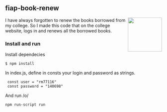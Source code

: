 
## fiap-book-renew
  <img src="https://user-images.githubusercontent.com/10379601/29446482-04f7036a-841f-11e7-9872-91d1fc2ea683.png" height="109" align="right">
I have always forgotten to renew the books borrowed from my college.
So I made this code that on the college website, logs in and renews all the borrowed books.

### Install and run 
Install dependecies
```
$ npm install
```
In index.js, define in consts your login and password as strings.
```
 const user = "rm77116"
 const password = "140698"
```
And run /o/
```
npm run-script run
```
